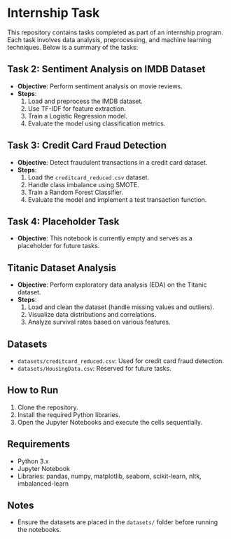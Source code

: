 # Internship Task

This repository contains tasks completed as part of an internship program. Each task involves data analysis, preprocessing, and machine learning techniques. Below is a summary of the tasks:

## Task 2: Sentiment Analysis on IMDB Dataset
- **Objective**: Perform sentiment analysis on movie reviews.
- **Steps**:
  1. Load and preprocess the IMDB dataset.
  2. Use TF-IDF for feature extraction.
  3. Train a Logistic Regression model.
  4. Evaluate the model using classification metrics.

## Task 3: Credit Card Fraud Detection
- **Objective**: Detect fraudulent transactions in a credit card dataset.
- **Steps**:
  1. Load the `creditcard_reduced.csv` dataset.
  2. Handle class imbalance using SMOTE.
  3. Train a Random Forest Classifier.
  4. Evaluate the model and implement a test transaction function.

## Task 4: Placeholder Task
- **Objective**: This notebook is currently empty and serves as a placeholder for future tasks.

## Titanic Dataset Analysis
- **Objective**: Perform exploratory data analysis (EDA) on the Titanic dataset.
- **Steps**:
  1. Load and clean the dataset (handle missing values and outliers).
  2. Visualize data distributions and correlations.
  3. Analyze survival rates based on various features.

## Datasets
- `datasets/creditcard_reduced.csv`: Used for credit card fraud detection.
- `datasets/HousingData.csv`: Reserved for future tasks.

## How to Run
1. Clone the repository.
2. Install the required Python libraries.
3. Open the Jupyter Notebooks and execute the cells sequentially.

## Requirements
- Python 3.x
- Jupyter Notebook
- Libraries: pandas, numpy, matplotlib, seaborn, scikit-learn, nltk, imbalanced-learn

## Notes
- Ensure the datasets are placed in the `datasets/` folder before running the notebooks.